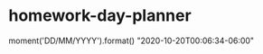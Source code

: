 # homework-day-planner

moment('DD/MM/YYYY').format()
"2020-10-20T00:06:34-06:00"

<script type = "text/JavaScript" src = " https://MomentJS.com/downloads/moment.js"></script>
